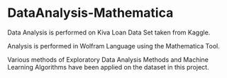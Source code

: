 # DataAnalysis-Mathematica

Data Analysis is performed on Kiva Loan Data Set taken from Kaggle. 

Analysis is performed in Wolfram Language using the Mathematica Tool. 

Various methods of Exploratory Data Analysis Methods and Machine Learning Algorithms have been applied on the dataset in this project.

